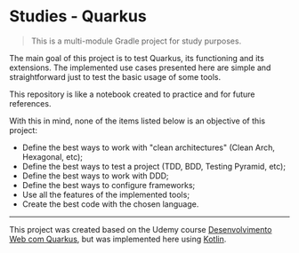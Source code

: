 # Studies - Quarkus

> This is a multi-module Gradle project for study purposes.

The main goal of this project is to test Quarkus, its functioning and its extensions.
The implemented use cases presented here are simple and straightforward just to test the basic usage of some tools.

This repository is like a notebook created to practice and for future references.

With this in mind, none of the items listed below is an objective of this project:

 - Define the best ways to work with "clean architectures" (Clean Arch, Hexagonal, etc);
 - Define the best ways to test a project (TDD, BDD, Testing Pyramid, etc);
 - Define the best ways to work with DDD;
 - Define the best ways to configure frameworks;
 - Use all the features of the implemented tools;
 - Create the best code with the chosen language.

--- 

This project was created based on the Udemy course [Desenvolvimento Web com Quarkus](https://www.udemy.com/course/des-web-quarkus/),
but was implemented here using [Kotlin](https://kotlinlang.org/).